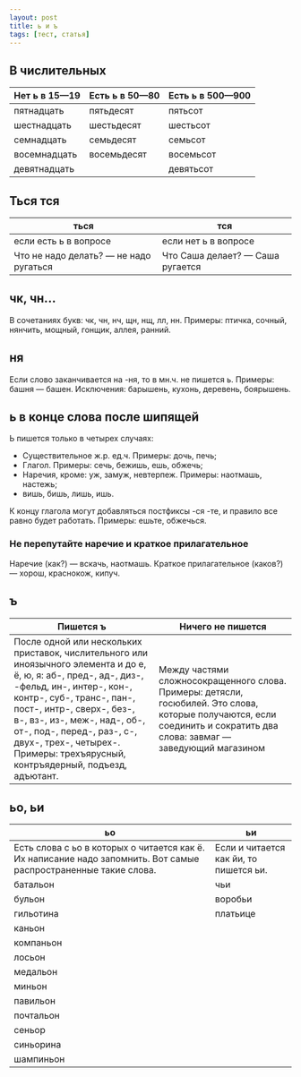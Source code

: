 ```yaml
---
layout: post
title: ь и ъ
tags: [тест, статья]
---
```


## В числительных

| Нет ь в 15—19 | Есть ь в 50—80 | Есть ь в 500—900 |
| --- | --- | --- |
| пятнадцать | пятьдесят | пятьсот |
| шестнадцать | шестьдесят | шестьсот |
| семнадцать | семьдесят | семьсот |
| восемнадцать | восемьдесят | восемьсот |
| девятнадцать |  | девятьсот |

## Ться тся

| ться | тся |
| --- | --- |
| если есть ь в вопросе | если нет ь в вопросе |
| Что не надо делать? — не надо ругаться | Что Саша делает? — Саша ругается |


## чк, чн...
В сочетаниях букв: чк, чн, нч, щн, нщ, лл, нн. Примеры: птичка, сочный, нянчить,
мощный, гонщик, аллея, ранний.

## ня
Если слово заканчивается на -ня, то в мн.ч. не пишется ь. Примеры: башня —
башен. Исключения: барышень, кухонь, деревень, боярышень.

## ь в конце слова после шипящей
Ь пишется только в четырех случаях:
- Существительное ж.р. ед.ч. Примеры: дочь, печь;
- Глагол. Примеры: сечь, бежишь, ешь, обжечь;
- Наречия, кроме: уж, замуж, невтерпеж. Примеры: наотмашь, настежь;
- вишь, бишь, лишь, ишь.

К концу глагола могут добавляться постфиксы -ся -те, и правило все равно будет работать. Примеры: ешьте, обжечься.

### Не перепутайте наречие и краткое прилагательное
Наречие (как?) — вскачь, наотмашь.
Краткое прилагательное (каков?) — хорош, краснокож, кипуч.

## ъ

| Пишется ъ | Ничего не пишется |
| --- | --- |
| После одной или нескольких приставок, числительного или иноязычного элемента и до е, ё, ю, я: аб-, пред-, ад-, диз-, -фельд, ин-, интер-, кон-, контр-, суб-, транс-, пан-, пост-, интр-, сверх-, без-, в-, вз-, из-, меж-, над-, об-, от-, под-, перед-, раз-, с-, двух-, трех-, четырех-. Примеры: трехъярусный, контръядерный, подъезд, адъютант. | Между частями сложносокращенного слова. Примеры: детясли, госюбилей. Это слова, которые получаются, если соединить и сократить два слова: завмаг — заведующий магазином |

## ьо, ьи

| ьо | ьи |
| --- | --- |
| Есть слова с ьо в которых о читается как ё. Их написание надо запомнить. Вот самые распространенные такие слова. | Если и читается как йи, то пишется ьи. |
| батальон | чьи |
| бульон | воробьи |
| гильотина | платьице |
| каньон |  |
| компаньон |  |
| лосьон |  |
| медальон |  |
| миньон |  |
| павильон |  |
| почтальон |  |
| сеньор |  |
| синьорина |  |
| шампиньон |  |